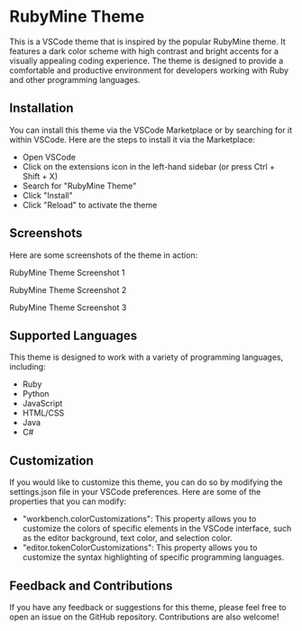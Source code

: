 # RubyMine Theme

This is a VSCode theme that is inspired by the popular RubyMine theme. It features a dark color scheme with high contrast and bright accents for a visually appealing coding experience. The theme is designed to provide a comfortable and productive environment for developers working with Ruby and other programming languages.

## Installation

You can install this theme via the VSCode Marketplace or by searching for it within VSCode. Here are the steps to install it via the Marketplace:

- Open VSCode
- Click on the extensions icon in the left-hand sidebar (or press Ctrl + Shift + X)
- Search for "RubyMine Theme"
- Click "Install"
- Click "Reload" to activate the theme

## Screenshots

Here are some screenshots of the theme in action:

RubyMine Theme Screenshot 1

RubyMine Theme Screenshot 2

RubyMine Theme Screenshot 3

## Supported Languages

This theme is designed to work with a variety of programming languages, including:

- Ruby
- Python
- JavaScript
- HTML/CSS
- Java
- C#

## Customization

If you would like to customize this theme, you can do so by modifying the settings.json file in your VSCode preferences. Here are some of the properties that you can modify:

- "workbench.colorCustomizations": This property allows you to customize the colors of specific elements in the VSCode interface, such as the editor background, text color, and selection color.
- "editor.tokenColorCustomizations": This property allows you to customize the syntax highlighting of specific programming languages.

## Feedback and Contributions

If you have any feedback or suggestions for this theme, please feel free to open an issue on the GitHub repository. Contributions are also welcome!
